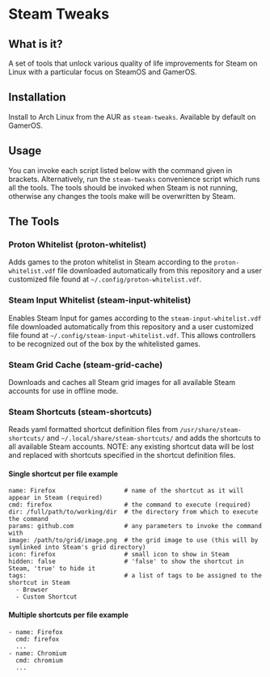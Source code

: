 # Steam Tweaks

## What is it?
A set of tools that unlock various quality of life improvements for Steam on Linux with a particular focus on SteamOS and GamerOS.

## Installation
Install to Arch Linux from the AUR as `steam-tweaks`. Available by default on GamerOS.

## Usage
You can invoke each script listed below with the command given in brackets. Alternatively, run the `steam-tweaks` convenience script which runs all the tools. The tools should be invoked when Steam is not running, otherwise any changes the tools make will be overwritten by Steam.

## The Tools
### Proton Whitelist (proton-whitelist)
Adds games to the proton whitelist in Steam according to the `proton-whitelist.vdf` file downloaded automatically from this repository and a user customized file found at `~/.config/proton-whitelist.vdf`.

### Steam Input Whitelist (steam-input-whitelist)
Enables Steam Input for games according to the `steam-input-whitelist.vdf` file downloaded automatically from this repository and a user customized file found at `~/.config/steam-input-whitelist.vdf`. This allows controllers to be recognized out of the box by the whitelisted games.

### Steam Grid Cache (steam-grid-cache)
Downloads and caches all Steam grid images for all available Steam accounts for use in offline mode.

### Steam Shortcuts (steam-shortcuts)
Reads yaml formatted shortcut definition files from `/usr/share/steam-shortcuts/` and `~/.local/share/steam-shortcuts/` and adds the shortcuts to all available Steam accounts.
NOTE: any existing shortcut data will be lost and replaced with shortcuts specified in the shortcut definition files.

#### Single shortcut per file example
```
name: Firefox                   # name of the shortcut as it will appear in Steam (required)
cmd: firefox                    # the command to execute (required)
dir: /full/path/to/working/dir  # the directory from which to execute the command
params: github.com              # any parameters to invoke the command with
image: /path/to/grid/image.png  # the grid image to use (this will by symlinked into Steam's grid directory)
icon: firefox                   # small icon to show in Steam
hidden: false                   # 'false' to show the shortcut in Steam, 'true' to hide it
tags:                           # a list of tags to be assigned to the shortcut in Steam
  - Browser
  - Custom Shortcut
```

#### Multiple shortcuts per file example
```
- name: Firefox
  cmd: firefox
  ...
- name: Chromium
  cmd: chromium
  ...
```
